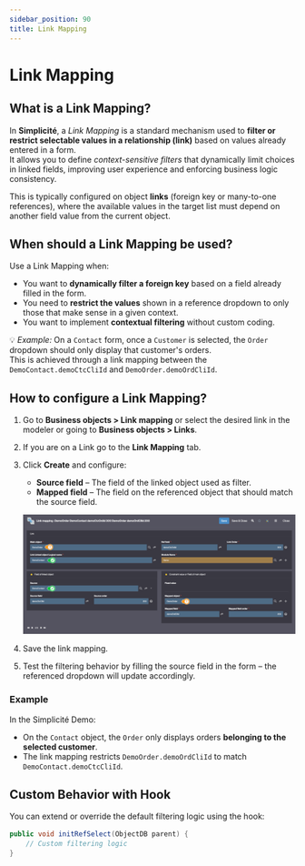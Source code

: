 ```yaml
---
sidebar_position: 90
title: Link Mapping
---
```


# Link Mapping

## What is a Link Mapping?

In **Simplicité**, a *Link Mapping* is a standard mechanism used to **filter or restrict selectable values in a relationship (link)** based on values already entered in a form.  
It allows you to define *context-sensitive filters* that dynamically limit choices in linked fields, improving user experience and enforcing business logic consistency.

This is typically configured on object **links** (foreign key or many-to-one references), where the available values in the target list must depend on another field value from the current object.

## When should a Link Mapping be used?

Use a Link Mapping when:

- You want to **dynamically filter a foreign key** based on a field already filled in the form.
- You need to **restrict the values** shown in a reference dropdown to only those that make sense in a given context.
- You want to implement **contextual filtering** without custom coding.

💡 *Example:* On a `Contact` form, once a `Customer` is selected, the `Order` dropdown should only display that customer's orders.  
This is achieved through a link mapping between the `DemoContact.demoCtcCliId` and `DemoOrder.demoOrdCliId`.

## How to configure a Link Mapping?

1. Go to **Business objects > Link mapping** or select the desired link in the modeler or going to **Business objects > Links**.
3. If you are on a Link go to the **Link Mapping** tab.
4. Click **Create** and configure:
   - **Source field** – The field of the linked object used as filter.
   - **Mapped field** – The field on the referenced object that should match the source field.

   ![](img/linkmapping/linkmapping.png)

5. Save the link mapping.
6. Test the filtering behavior by filling the source field in the form – the referenced dropdown will update accordingly.

### Example

In the Simplicité Demo:

- On the `Contact` object, the `Order` only displays orders **belonging to the selected customer**.
- The link mapping restricts `DemoOrder.demoOrdCliId` to match `DemoContact.demoCtcCliId`.

## Custom Behavior with Hook

You can extend or override the default filtering logic using the hook:

```java
public void initRefSelect(ObjectDB parent) {
    // Custom filtering logic
}
